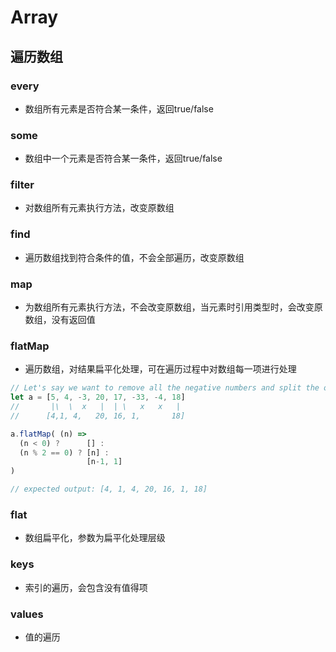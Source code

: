 # Array
## 遍历数组
### every
+ 数组所有元素是否符合某一条件，返回true/false
### some
+ 数组中一个元素是否符合某一条件，返回true/false
### filter
+ 对数组所有元素执行方法，改变原数组
### find
+ 遍历数组找到符合条件的值，不会全部遍历，改变原数组
### map
+ 为数组所有元素执行方法，不会改变原数组，当元素时引用类型时，会改变原数组，没有返回值
### flatMap
+ 遍历数组，对结果扁平化处理，可在遍历过程中对数组每一项进行处理
```js
// Let's say we want to remove all the negative numbers and split the odd numbers into an even number and a 1
let a = [5, 4, -3, 20, 17, -33, -4, 18]
//       |\  \  x   |  | \   x   x   |
//      [4,1, 4,   20, 16, 1,       18]

a.flatMap( (n) =>
  (n < 0) ?      [] :
  (n % 2 == 0) ? [n] :
                 [n-1, 1]
)

// expected output: [4, 1, 4, 20, 16, 1, 18]
```
### flat
+ 数组扁平化，参数为扁平化处理层级

### keys
+ 索引的遍历，会包含没有值得项
### values
+ 值的遍历

